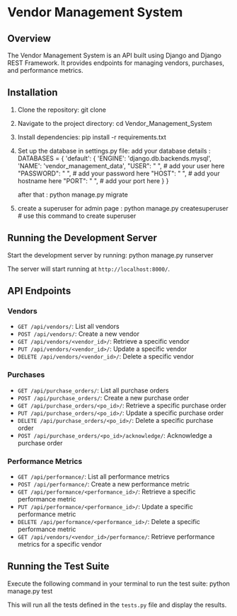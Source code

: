 
# Vendor Management System

## Overview
The Vendor Management System is an API built using Django and Django REST Framework. It provides endpoints for managing vendors, purchases, and performance metrics.

## Installation
1. Clone the repository:
git clone <repository-url>


2. Navigate to the project directory:
cd Vendor_Management_System


3. Install dependencies:
pip install -r requirements.txt


4. Set up the database in settings.py file:
  add your database details :
    DATABASES = {
    'default': {
        'ENGINE': 'django.db.backends.mysql', 
        'NAME': 'vendor_management_data',
        "USER": "          ",  # add your user here
        "PASSWORD": "        ",  # add your password here
        "HOST": "      ",  # add your hostname here
        "PORT": "    ",  # add your port here
    }
}



   after that : 
python manage.py migrate


5. create a superuser for admin page :
  python manage.py createsuperuser   # use this command to create superuser



## Running the Development Server
Start the development server by running:
python manage.py runserver


The server will start running at `http://localhost:8000/`.

## API Endpoints
### Vendors
- `GET /api/vendors/`: List all vendors
- `POST /api/vendors/`: Create a new vendor
- `GET /api/vendors/<vendor_id>/`: Retrieve a specific vendor
- `PUT /api/vendors/<vendor_id>/`: Update a specific vendor
- `DELETE /api/vendors/<vendor_id>/`: Delete a specific vendor

### Purchases
- `GET /api/purchase_orders/`: List all purchase orders
- `POST /api/purchase_orders/`: Create a new purchase order
- `GET /api/purchase_orders/<po_id>/`: Retrieve a specific purchase order
- `PUT /api/purchase_orders/<po_id>/`: Update a specific purchase order
- `DELETE /api/purchase_orders/<po_id>/`: Delete a specific purchase order
- `POST /api/purchase_orders/<po_id>/acknowledge/`: Acknowledge a purchase order

### Performance Metrics
- `GET /api/performance/`: List all performance metrics
- `POST /api/performance/`: Create a new performance metric
- `GET /api/performance/<performance_id>/`: Retrieve a specific performance metric
- `PUT /api/performance/<performance_id>/`: Update a specific performance metric
- `DELETE /api/performance/<performance_id>/`: Delete a specific performance metric
- `GET /api/vendors/<vendor_id>/performance/`: Retrieve performance metrics for a specific vendor

## Running the Test Suite
Execute the following command in your terminal to run the test suite:
python manage.py test

This will run all the tests defined in the `tests.py` file and display the results.


